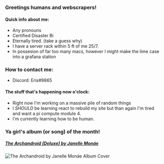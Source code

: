 ### Greetings humans and webscrapers!

#### Quick info about me:
- Any pronouns
- Certified Disaster Bi
- Eternally tired. (take a guess why)
- I have a server rack within 5 ft of me 25/7.
- In possesion of far too many macs, however I might make the lime case into a grafana station


### How to contact me:
- Discord: Eris#9865
<!-- - [My Site](https://maculos.dev) <-- bad
- placeholderemail@a-better-domain.owo
- 000-000-0000 <- y doe?
-->

#### The stuff that's happening now o'clock:
- Right now I'm working on a massive pile of random things
- I *SHOULD* be learning react to rebuild my site but than again I'm tired and want a pi compute module 4.
- I'm currently learning how to be human.

### Ya girl's album (or song) of the month!
##### [The Archandroid (Deluxe) by Janelle Monáe](https://music.apple.com/us/album/the-archandroid-deluxe/370300698)
![The Archandroid by Janelle Monáe Album Cover](https://media.pitchfork.com/photos/5929a9dc5e6ef959693214af/1:1/w_600/12531582.jpg)

<!--
        [TEMPLATES]
#### The stuff that's happening now o'clock:
- Right now I'm working on a [project-name](project.url)
- I'm currently learning how to be human.
- [thing](url) is melting my brain.
- I need help with everything.
-->
